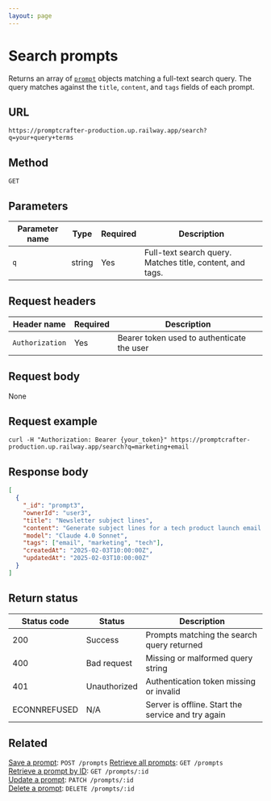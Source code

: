 ```yaml
---
layout: page
---
```


# Search prompts

Returns an array of [`prompt`](../resources/prompt.md) objects matching a full-text search query. The query matches against the `title`, `content`, and `tags` fields of each prompt.

## URL

```text
https://promptcrafter-production.up.railway.app/search?q=your+query+terms
```

## Method

`GET`

## Parameters

| Parameter name | Type   | Required | Description                                 |
|----------------|--------|----------|---------------------------------------------|
| `q`            | string | Yes      | Full-text search query. Matches title, content, and tags. |

## Request headers

| Header name     | Required | Description                                |
|-----------------|----------|--------------------------------------------|
| `Authorization` | Yes      | Bearer token used to authenticate the user |

## Request body

None

## Request example

```shell
curl -H "Authorization: Bearer {your_token}" https://promptcrafter-production.up.railway.app/search?q=marketing+email
```

## Response body

```json
[
  {
    "_id": "prompt3",
    "ownerId": "user3",
    "title": "Newsletter subject lines",
    "content": "Generate subject lines for a tech product launch email.",
    "model": "Claude 4.0 Sonnet",
    "tags": ["email", "marketing", "tech"],
    "createdAt": "2025-02-03T10:00:00Z",
    "updatedAt": "2025-02-03T10:00:00Z"
  }
]
```

## Return status

| Status code  | Status       | Description                                        |
|--------------|--------------|----------------------------------------------------|
| 200          | Success      | Prompts matching the search query returned         |
| 400          | Bad request  | Missing or malformed query string                 |
| 401          | Unauthorized | Authentication token missing or invalid           |
| ECONNREFUSED | N/A          | Server is offline. Start the service and try again |

## Related

[Save a prompt](post-prompts.md): `POST /prompts` 
[Retrieve all prompts](get-prompts.md): `GET /prompts`  
[Retrieve a prompt by ID](get-prompts-id.md): `GET /prompts/:id`  
[Update a prompt](patch-prompts-id.md): `PATCH /prompts/:id`  
[Delete a prompt](delete-prompts-id.md): `DELETE /prompts/:id`
